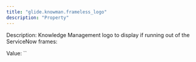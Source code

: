 ```yaml
---
title: "glide.knowman.frameless_logo"
description: "Property"
---
```


Description: Knowledge Management logo to display if running out of
			the ServiceNow frames:

Value: ``